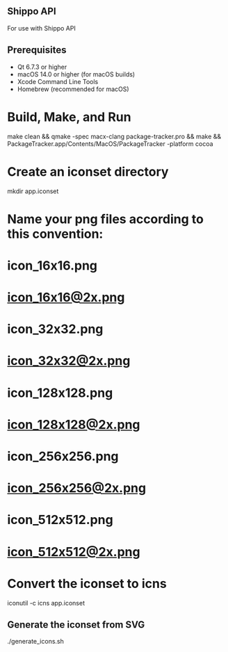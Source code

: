 
## Shippo API
For use with Shippo API
 
## Prerequisites

- Qt 6.7.3 or higher
- macOS 14.0 or higher (for macOS builds)
- Xcode Command Line Tools
- Homebrew (recommended for macOS)



# Build, Make, and Run
 make clean && qmake -spec macx-clang package-tracker.pro && make && PackageTracker.app/Contents/MacOS/PackageTracker -platform cocoa    

 
 
 # Create an iconset directory
mkdir app.iconset

# Name your png files according to this convention:
# icon_16x16.png
# icon_16x16@2x.png
# icon_32x32.png
# icon_32x32@2x.png
# icon_128x128.png
# icon_128x128@2x.png
# icon_256x256.png
# icon_256x256@2x.png
# icon_512x512.png
# icon_512x512@2x.png

# Convert the iconset to icns
iconutil -c icns app.iconset

## Generate the iconset from SVG
./generate_icons.sh
